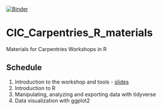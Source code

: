 [![Binder](https://mybinder.org/badge_logo.svg)](https://mybinder.org/v2/gh/CurtinIC/CIC_Carpentries_R_materials/HEAD)


# CIC_Carpentries_R_materials
Materials for Carpentries Workshops in R

## Schedule

1.  Introduction to the workshop and tools - [slides](https://docs.google.com/presentation/d/1l3k8o2-Q3cx0--QC11LD2VgVP1hvpVPD_0X2m8hjk-o/edit?usp=sharing)
2.  Introduction to R
3. 	Manipulating, analyzing and exporting data with tidyverse
4. 	Data visualization with ggplot2


